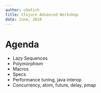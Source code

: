 ```yaml
---
author: uSwtich
title: Clojure Advanced Workshop
date: June, 2018
---
```


# Agenda

* Lazy Sequences
* Polymorphism
* Macros
* Specs
* Performance tuning, java interop
* Concurrency, atom, future, delay, pmap
